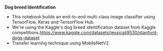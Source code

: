 **Dog breed Identification**

* This notebook builds an end-to-end multi-class image classifier using TensorFlow, Keras and TensorFlow Hub.
* We're using the Kaggle's dog breed identification dataset from Kaggle competitions.https://www.kaggle.com/datasets/jessicali9530/stanford-dogs-dataset
* Transfer learning technique using MobileNetV2.
  
